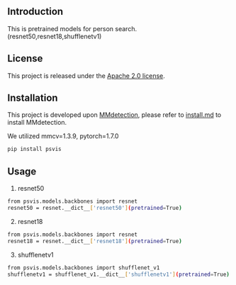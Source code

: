 
## Introduction

This is pretrained models for person search. (resnet50,resnet18,shufflenetv1)

## License

This project is released under the [Apache 2.0 license](LICENSE).


## Installation

This project is developed upon [MMdetection](https://github.com/open-mmlab/mmdetection), please refer to [install.md](docs/install.md) to install MMdetection.

We utilized mmcv=1.3.9, pytorch=1.7.0

   ```bash
   pip install psvis
   ```

## Usage

   1. resnet50
   ```bash
   from psvis.models.backbones import resnet
   resnet50 = resnet.__dict__['resnet50'](pretrained=True)
   ```
   2. resnet18
   ```bash
   from psvis.models.backbones import resnet
   resnet18 = resnet.__dict__['resnet18'](pretrained=True)
   ```   
   3. shufflenetv1
   ```bash
   from psvis.models.backbones import shufflenet_v1
   shufflenetv1 = shufflenet_v1.__dict__['shufflenetv1'](pretrained=True)

   ```

[comment]: <> (## Citation)

[comment]: <> (If you use this toolbox or benchmark in your research, please cite this project.)

[comment]: <> (```)

[comment]: <> (@inproceedings{yan2021alignps,)

[comment]: <> (  title={Anchor-Free Person Search},)

[comment]: <> (  author={Yichao Yan, Jinpeng Li, Jie Qin, Song Bai, Shengcai Liao, Li Liu, Fan Zhu, Ling Shao},)

[comment]: <> (  booktitle={CVPR},)

[comment]: <> (  year={2021})

[comment]: <> (})

[comment]: <> (```)

